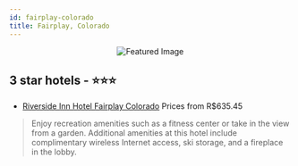```yaml
---
id: fairplay-colorado
title: Fairplay, Colorado
---
```


<center><img src="https://i.travelapi.com/hotels/10000000/9530000/9525300/9525205/a5d06435_z.jpg" alt="Featured Image" /></center>


##  3 star hotels - ⭐️⭐️⭐️

-    [Riverside Inn Hotel Fairplay Colorado](https://us.hurb.com/hotels/fairplay/riverside-inn-hotel-fairplay-colorado-JNP-JP966476?cmp=18055) Prices from R$635.45
   > Enjoy recreation amenities such as a fitness center or take in the view from a garden. Additional amenities at this hotel include complimentary wireless Internet access, ski storage, and a fireplace in the lobby.
